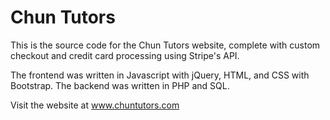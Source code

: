 # Chun Tutors
This is the source code for the Chun Tutors website, complete with custom checkout and credit card
processing using Stripe's API.

The frontend was written in Javascript with jQuery, HTML, and CSS with Bootstrap. The backend
was written in PHP and SQL.

Visit the website at www.chuntutors.com